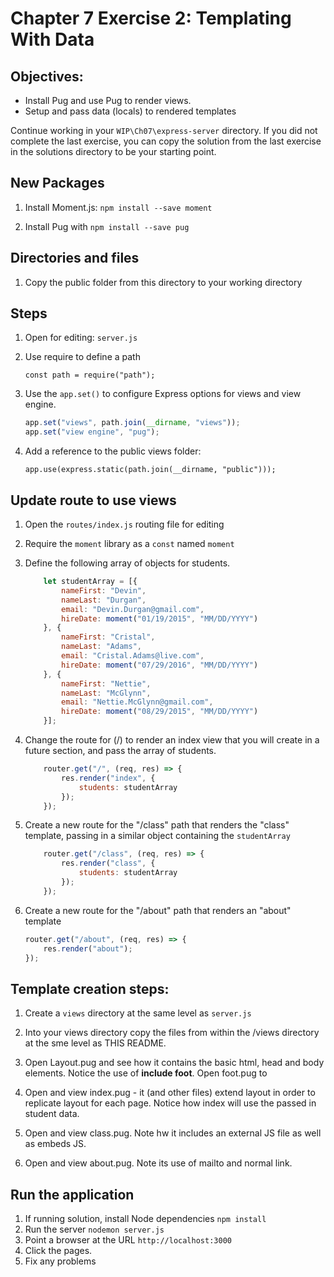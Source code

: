 # Chapter 7 Exercise 2: Templating With Data
## Objectives:
* Install Pug and use Pug to render views.
* Setup and pass data (locals) to rendered templates


Continue working in your `WIP\Ch07\express-server` directory. If you did not complete the last exercise, you can copy the solution from the last exercise in the solutions directory to be your starting point.

## New Packages

1. Install Moment.js: `npm install --save moment`

1. Install Pug with `npm install --save pug`

## Directories and files

1. Copy the public folder from this directory to your working directory


## Steps

1. Open for editing: `server.js`

1. Use require to define a path

	`const path = require("path");`


1. Use the `app.set()` to configure Express options for views and view engine.

	```javascript
	app.set("views", path.join(__dirname, "views"));
	app.set("view engine", "pug");

	
	```

1. Add a reference to the public views folder:

	`app.use(express.static(path.join(__dirname, "public")));`


## Update route to use views

1. Open the `routes/index.js` routing file for editing 

1. Require the `moment` library as a `const` named `moment`

1. Define the following array of objects for students. 
    ```javascript
		let studentArray = [{
			nameFirst: "Devin",
			nameLast: "Durgan",
			email: "Devin.Durgan@gmail.com",
			hireDate: moment("01/19/2015", "MM/DD/YYYY")
		}, {
			nameFirst: "Cristal",
			nameLast: "Adams",
			email: "Cristal.Adams@live.com",
			hireDate: moment("07/29/2016", "MM/DD/YYYY")
		}, {
			nameFirst: "Nettie",
			nameLast: "McGlynn",
			email: "Nettie.McGlynn@gmail.com",
			hireDate: moment("08/29/2015", "MM/DD/YYYY")
		}];
    ```

1. Change the route for (/) to render an index view that you will create in a future section, and pass the array of students.

	```javascript
		router.get("/", (req, res) => {
			res.render("index", {
				students: studentArray
			});
		});
	```

1. Create a new route for the "/class" path that renders the "class" template, passing in a similar object containing the `studentArray`


	```javascript
		router.get("/class", (req, res) => {
			res.render("class", {
				students: studentArray
			});
		});
	```

1. Create a new route for the "/about" path that renders an "about" template
	```javascript
	router.get("/about", (req, res) => {
		res.render("about");
	});
	```

## Template creation steps:
1. Create a `views` directory at the same level as `server.js`

2. Into your views directory copy the files from within the /views directory at the sme level as THIS README.
   
3. Open Layout.pug and see how it contains the basic html, head and body elements. Notice the use of **include foot**. Open foot.pug to 

4. Open and view index.pug - it (and other files) extend layout in order to replicate layout for each page. Notice how index will use the passed in student data.

5. Open and view class.pug. Note hw it includes an external JS file as well as embeds JS.
   
6. Open and view about.pug. Note its use of mailto and normal link.

## Run the application
1. If running solution, install Node dependencies `npm install`
2. Run the server `nodemon server.js`
3. Point a browser at the URL `http://localhost:3000`
4. Click the pages.
5. Fix any problems
